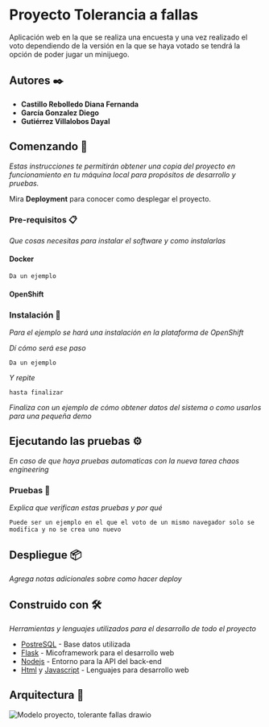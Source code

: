 # Proyecto Tolerancia a fallas

Aplicación web en la que se realiza una encuesta y una vez realizado el voto dependiendo de la versión en la que se haya votado se tendrá la opción de poder jugar un minijuego.

## Autores ✒️

* **Castillo Rebolledo Diana Fernanda** 
* **García Gonzalez Diego** 
* **Gutiérrez Villalobos Dayal** 

## Comenzando 🚀

_Estas instrucciones te permitirán obtener una copia del proyecto en funcionamiento en tu máquina local para propósitos de desarrollo y pruebas._

Mira **Deployment** para conocer como desplegar el proyecto.


### Pre-requisitos 📋

_Que cosas necesitas para instalar el software y como instalarlas_

#### Docker

```
Da un ejemplo
```

#### OpenShift


### Instalación 🔧

_Para el ejemplo se hará una instalación en la plataforma de OpenShift_

_Dí cómo será ese paso_

```
Da un ejemplo
```

_Y repite_

```
hasta finalizar
```

_Finaliza con un ejemplo de cómo obtener datos del sistema o como usarlos para una pequeña demo_

## Ejecutando las pruebas ⚙️

_En caso de que haya pruebas automaticas con la nueva tarea chaos engineering_

### Pruebas 🔩

_Explica que verifican estas pruebas y por qué_

```
Puede ser un ejemplo en el que el voto de un mismo navegador solo se modifica y no se crea uno nuevo
```


## Despliegue 📦

_Agrega notas adicionales sobre como hacer deploy_

## Construido con 🛠️

_Herramientas y lenguajes utilizados para el desarrollo de todo el proyecto_

* [PostreSQL](https://www.postgresql.org/ftp/pgadmin/pgadmin4/v6.8/windows/) - Base datos utilizada
* [Flask](https://flask.palletsprojects.com/en/2.1.x/) - Micoframework para el desarrollo web
* [Nodejs](https://nodejs.org/es/) - Entorno para la API del back-end
* [Html](https://developer.mozilla.org/en-US/docs/Web/HTML) y [Javascript](https://www.javascript.com/) - Lenguajes para desarrollo web

## Arquitectura 🧭

![Modelo proyecto, tolerante fallas drawio](https://user-images.githubusercontent.com/70995583/168410329-ffe68f6b-becd-46c2-b2d5-8e55b55c961b.png)


